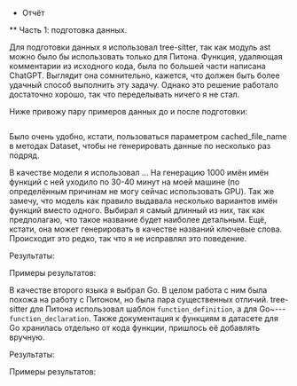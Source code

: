 * Отчёт

** Часть 1: подготовка данных.

Для подготовки данных я использовал tree-sitter, так как модуль ast
можно было бы использовать только для Питона.
Функция, удаляющая комментарии из исходного кода, была по большей части
написана ChatGPT.
Выглядит она сомнительно, кажется, что должен быть более удачный способ
выполнить эту задачу.
Однако это решение работало достаточно хорошо, так что переделывать ничего
я не стал.

Ниже привожу пару примеров данных до и после подготовки:

```python
```

Было очень удобно, кстати, пользоваться параметром cached_file_name
в методах Dataset, чтобы не генерировать данные по несколько раз подряд.

В качестве модели я использовал ...
На генерацию 1000 имён имён функций с ней уходило по 30-40 минут на моей
машине (по определённым причинам не могу сейчас использовать GPU).
Так же замечу, что модель как правило выдавала несколько вариантов имён
функций вместо одного.
Выбирал я самый длинный из них, так как предполагаю, что такое название
будет наиболее детальным.
Ещё, кстати, она может генерировать в качестве названий ключевые слова.
Происходит это редко, так что я не исправлял это поведение.

Результаты:

Примеры результатов:

В качестве второго языка я выбрал Go.
В целом работа с ним была похожа на работу с Питоном, но была пара
существенных отличий.
tree-sitter для Питона использовал шаблон `function_definition`,
а для Go~--- `function_declaration`.
Также документация к функциям в датасете для Go хранилась отдельно
от кода функции, пришлось её добавлять вручную.

Результаты:

Примеры результатов:
